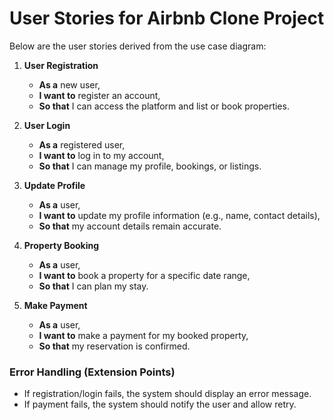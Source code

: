 # User Stories for Airbnb Clone Project

Below are the user stories derived from the use case diagram:

1. **User Registration**  
   - **As a** new user,  
   - **I want to** register an account,  
   - **So that** I can access the platform and list or book properties.  

2. **User Login**  
   - **As a** registered user,  
   - **I want to** log in to my account,  
   - **So that** I can manage my profile, bookings, or listings.  

3. **Update Profile**  
   - **As a** user,  
   - **I want to** update my profile information (e.g., name, contact details),  
   - **So that** my account details remain accurate.  

4. **Property Booking**  
   - **As a** user,  
   - **I want to** book a property for a specific date range,  
   - **So that** I can plan my stay.  

5. **Make Payment**  
   - **As a** user,  
   - **I want to** make a payment for my booked property,  
   - **So that** my reservation is confirmed.  

### Error Handling (Extension Points)
- If registration/login fails, the system should display an error message.
- If payment fails, the system should notify the user and allow retry.